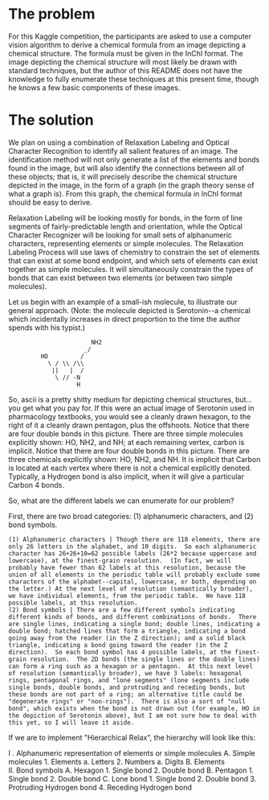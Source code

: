 # The problem
For this Kaggle competition, the participants are asked to use a computer vision algorithm to derive a chemical formula from an image depicting a chemical structure.  The formula must be given in the InChI format.  The image depicting the chemical structure will most likely be drawn with standard techniques, but the author of this README does not have the knowledge to fully enumerate these techniques at this present time, though he knows a few basic components of these images.

# The solution
We plan on using a combination of Relaxation Labeling and Optical Character Recognition to identify all salient features of an image.  The identification method will not only generate a list of the elements and bonds found in the image, but will also identify the connections between all of these objects; that is, it will precisely describe the chemical structure depicted in the image, in the form of a graph (in the graph theory sense of what a graph is).  From this graph, the chemical formula in InChI format should be easy to derive.

Relaxation Labeling will be looking mostly for bonds, in the form of line segments of fairly-predictable length and orientation, while the Optical Character Recognizer will be looking for small sets of alphanumeric characters, representing elements or simple molecules.  The Relaxation Labeling Process will use laws of chemistry to constrain the set of elements that can exist at some bond endpoint, and which sets of elements can exist together as simple molecules.  It will simultaneously constrain the types of bonds that can exist between two elements (or between two simple molecules).

Let us begin with an example of a small-ish molecule, to illustrate our general approach.  (Note: the molecule depicted is Serotonin--a chemical which incidentally increases in direct proportion to the time the author spends with his typist.)


                           NH2
                         _/
             HO         /
               \ / \\ /\\
                ||   |  /
                 \ // -N
                       H

So, ascii is a pretty shitty medium for depicting chemical structures, but... you get what you pay for.  If this were an actual image of Serotonin used in pharmacology textbooks, you would see a cleanly drawn hexagon, to the right of it a cleanly drawn pentagon, plus the offshoots.  Notice that there are four double bonds in this picture.  There are three simple molecules explicitly shown: HO, NH2, and NH; at each remaining vertex, carbon is implicit.  Notice that there are four double bonds in this picture.  There are three chemicals explicitly shown: HO, NH2, and NH.  It is implicit that Carbon is located at each vertex where there is not a chemical explicitly denoted.  Typically, a Hydrogen bond is also implicit, when it will give a particular Carbon 4 bonds.

So, what are the different labels we can enumerate for our problem?

First, there are two broad categories: (1) alphanumeric characters, and (2) bond symbols.

    (1) Alphanumeric characters | Though there are 118 elements, there are only 26 letters in the alphabet, and 10 digits.  So each alphanumeric character has 26+26+10=62 possible labels (26*2 because uppercase and lowercase), at the finest-grain resolution.  (In fact, we will probably have fewer than 62 labels at this resolution, because the union of all elements in the periodic table will probably exclude some characters of the alphabet--capital, lowercase, or both, depending on the letter.) At the next level of resolution (semantically broader), we have individual elements, from the periodic table.  We have 118 possible labels, at this resolution.
    (2) Bond symbols | There are a few different symbols indicating different kinds of bonds, and different combinations of bonds.  There are single lines, indicating a single bond; double lines, indicating a double bond; hatched lines that form a triangle, indicating a bond going away from the reader (in the Z direction); and a solid black triangle, indicating a bond going toward the reader (in the Z direction).  So each bond symbol has 4 possible labels, at the finest-grain resolution.  The 2D bonds (the single lines or the double lines) can form a ring such as a hexagon or a pentagon.  At this next level of resolution (semantically broader), we have 3 labels: hexagonal rings, pentagonal rings, and "lone segments" (lone segments include single bonds, double bonds, and protruding and receding bonds, but these bonds are not part of a ring; an alternative title could be "degenerate rings" or "non-rings").  There is also a sort of "null bond", which exists when the bond is not drawn out (for example, HO in the depiction of Serotonin above), but I am not sure how to deal with this yet, so I will leave it aside.

If we are to implement "Hierarchical Relax", the hierarchy will look like this:

I . Alphanumeric representation of elements or simple molecules
      A. Simple molecules
           1. Elements
                a. Letters
           2. Numbers
                a. Digits
      B. Elements  
II. Bond symbols
      A. Hexagon
           1. Single bond
           2. Double bond
      B. Pentagon
           1. Single bond
           2. Double bond
      C. Lone bond
           1. Single bond
           2. Double bond
           3. Protruding Hydrogen bond
           4. Receding Hydrogen bond

